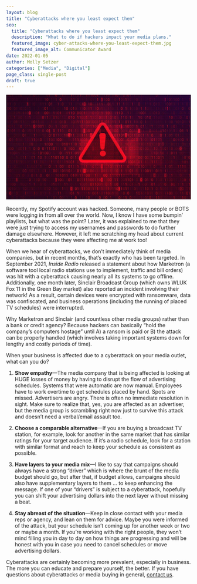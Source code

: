 ```yaml
---
layout: blog
title: "Cyberattacks where you least expect them"
seo:
  title: "Cyberattacks where you least expect them"
  description: "What to do if hackers impact your media plans."
  featured_image: cyber-attacks-where-you-least-expect-them.jpg
  featured_image_alt: Communicator Award
date: 2022-01-05
author: Molly Setzer
categories: ["Media", "Digital"]
page_class: single-post
draft: true
---
```


![Cyberattacks where you least expect them](cyber-attacks-where-you-least-expect-them.jpg)

Recently, my Spotify account was hacked. Someone, many people or BOTS were logging in from all over the world. Now, I know I have some bumpin’ playlists, but what was the point? Later, it was explained to me that they were just trying to access my usernames and passwords to do further damage elsewhere. However, it left me scratching my head about current cyberattacks because they were affecting me at work too!

When we hear of cyberattacks, we don’t immediately think of media companies, but in recent months, that’s exactly who has been targeted. In September 2021, _Inside Radio_ released a statement about how Marketron (a software tool local radio stations use to implement, traffic and bill orders) was hit with a cyberattack causing nearly all its systems to go offline. Additionally, one month later, Sinclair Broadcast Group (which owns WLUK Fox 11 in the Green Bay market) also reported an incident involving their network! As a result, certain devices were encrypted with ransomware, data was confiscated, and business operations (including the running of placed TV schedules) were interrupted.

Why Marketron and Sinclair (and countless other media groups) rather than a bank or credit agency? Because hackers can basically “hold the company’s computers hostage” until A) a ransom is paid or B) the attack can be properly handled (which involves taking important systems down for lengthy and costly periods of time).

When your business is affected due to a cyberattack on your media outlet, what can you do?

1. **Show empathy**—The media company that is being affected is looking at HUGE losses of money by having to disrupt the flow of advertising schedules. Systems that were automatic are now manual. Employees have to work overtime to get schedules placed by hand. Spots are missed. Advertisers are angry. There is often no immediate resolution in sight. Make sure to realize that, yes, you are affected as an advertiser, but the media group is scrambling right now just to survive this attack and doesn’t need a verbal/email assault too.

2. **Choose a comparable alternative**—If you are buying a broadcast TV station, for example, look for another in the same market that has similar ratings for your target audience. If it’s a radio schedule, look for a station with similar format and reach to keep your schedule as consistent as possible.

3. **Have layers to your media mix**—I like to say that campaigns should always have a strong “driver” which is where the brunt of the media budget should go, but after that, if budget allows, campaigns should also have supplementary layers to them … to keep enhancing the message. If one of your “drivers” is subject to a cyberattack, hopefully you can shift your advertising dollars into the next layer without missing a beat.

4. **Stay abreast of the situation**—Keep in close contact with your media reps or agency, and lean on them for advice. Maybe you were informed of the attack, but your schedule isn’t coming up for another week or two or maybe a month. If you’re working with the right people, they won’t mind filling you in day to day on how things are progressing and will be honest with you in case you need to cancel schedules or move advertising dollars.

Cyberattacks are certainly becoming more prevalent, especially in business. The more you can educate and prepare yourself, the better. If you have questions about cyberattacks or media buying in general, [contact us](https://insightcreative.com/).
